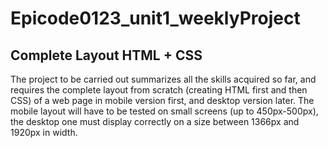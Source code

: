 # Epicode0123_unit1_weeklyProject
<h2>Complete Layout HTML + CSS</h2>
<p>The project to be carried out summarizes all the skills acquired so far, and requires the complete layout from scratch (creating HTML first and then CSS) of a web page in mobile version first, and desktop version later. The mobile layout will have to be tested on small screens (up to 450px-500px), the desktop one must display correctly on a size between 1366px and 1920px in width.</p> 
